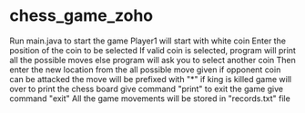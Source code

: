 # chess_game_zoho

Run main.java to start the game
Player1 will start with white coin 
Enter the position of the coin to be selected
If valid coin is selected, program will print all the possible moves
else program will ask you to select another coin
Then enter the new location from the all possible move given
if opponent coin can be attacked the move will be prefixed with "*"
if king is killed game will over
to print the chess board give command "print"
to exit the game give command "exit"
All the game movements will be stored in "records.txt" file
